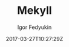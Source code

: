 ---
title: "Mekyll"
github: https://github.com/ifedyukin/Mekyll
demo: https://ifedyukin.github.io/Mekyll
author: Igor Fedyukin

ssg:
  - Jekyll
cms:
  - No Cms
date: 2017-03-27T10:27:29Z
github_branch: master
description: "Medium style theme for Jekyll"
---